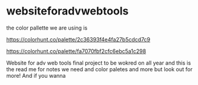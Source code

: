 # websiteforadvwebtools



the color pallette we are using is


https://colorhunt.co/palette/2c36393f4e4fa27b5cdcd7c9





https://colorhunt.co/palette/fa7070fbf2cfc6ebc5a1c298

Website for adv web tools final project to be wokred on all year and this is the read me for notes we need and color paletes and more but look out for more! And if you wanna 